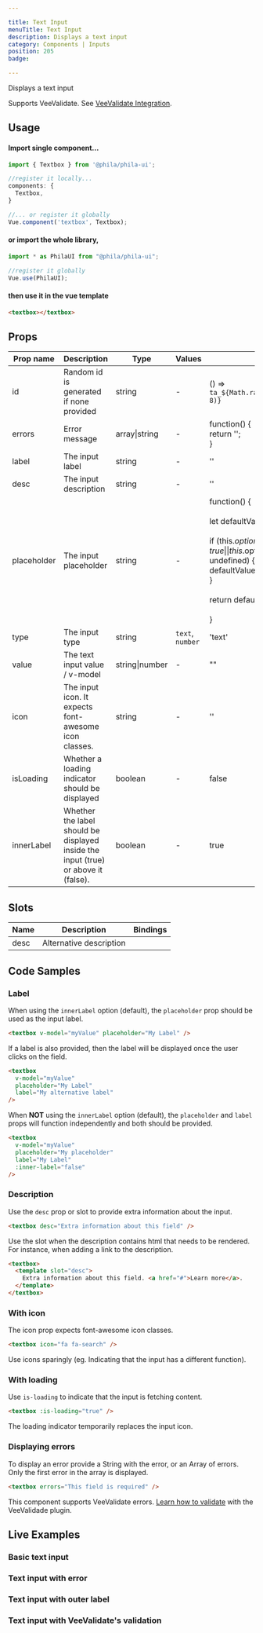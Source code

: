 ```yaml
---

title: Text Input
menuTitle: Text Input
description: Displays a text input
category: Components | Inputs
position: 205
badge:

---
```


Displays a text input

<alert>Supports VeeValidate. See [VeeValidate Integration](/vee-validate-integration).</alert>

## Usage

#### Import single component...

```js
import { Textbox } from '@phila/phila-ui';

//register it locally...
components: {
  Textbox,
}

//... or register it globally
Vue.component('textbox', Textbox);
```

#### or import the whole library,

```js
import * as PhilaUI from "@phila/phila-ui";

//register it globally
Vue.use(PhilaUI);
```

#### then use it in the vue template

```html
<textbox></textbox>
```

## Props

| Prop name   | Description                                                                        | Type           | Values           | Default                                                                                                                                                                                                                                                |
| ----------- | ---------------------------------------------------------------------------------- | -------------- | ---------------- | ------------------------------------------------------------------------------------------------------------------------------------------------------------------------------------------------------------------------------------------------------ |
| id          | Random id is generated if none provided                                            | string         | -                | () => `ta_${Math.random().toString(12).substring(2, 8)}`                                                                                                                                                                                               |
| errors      | Error message                                                                      | array\|string  | -                | function() {<br> return '';<br>}                                                                                                                                                                                                                       |
| label       | The input label                                                                    | string         | -                | ''                                                                                                                                                                                                                                                     |
| desc        | The input description                                                              | string         | -                | ''                                                                                                                                                                                                                                                     |
| placeholder | The input placeholder                                                              | string         | -                | function() {<br><br> let defaultValue = '';<br><br> if (this.$options.propsData.innerLabel === true \|\| this.$options.propsData.innerLabel === undefined) {<br> defaultValue = 'Insert placeholder here';<br> }<br><br> return defaultValue;<br><br>} |
| type        | The input type                                                                     | string         | `text`, `number` | 'text'                                                                                                                                                                                                                                                 |
| value       | The text input value / v-model                                                     | string\|number | -                | ""                                                                                                                                                                                                                                                     |
| icon        | The input icon. It expects font-awesome icon classes.                              | string         | -                | ''                                                                                                                                                                                                                                                     |
| isLoading   | Whether a loading indicator should be displayed                                    | boolean        | -                | false                                                                                                                                                                                                                                                  |
| innerLabel  | Whether the label should be displayed inside the input (true) or above it (false). | boolean        | -                | true                                                                                                                                                                                                                                                   |

## Slots

| Name | Description             | Bindings |
| ---- | ----------------------- | -------- |
| desc | Alternative description |          |

## Code Samples

### Label

When using the `innerLabel` option (default), the `placeholder` prop should be used as the input label.

```html
<textbox v-model="myValue" placeholder="My Label" />
```

If a label is also provided, then the label will be displayed once the user clicks on the field.

```html
<textbox
  v-model="myValue"
  placeholder="My Label"
  label="My alternative label"
/>
```

When **NOT** using the `innerLabel` option (default), the `placeholder` and `label` props will function independently and both should be provided.

```html
<textbox
  v-model="myValue"
  placeholder="My placeholder"
  label="My Label"
  :inner-label="false"
/>
```

### Description

Use the `desc` prop or slot to provide extra information about the input.

```html
<textbox desc="Extra information about this field" />
```

Use the slot when the description contains html that needs to be rendered. For instance, when adding a link to the description.

```html
<textbox>
  <template slot="desc">
    Extra information about this field. <a href="#">Learn more</a>.
  </template>
</textbox>
```

### With icon

The icon prop expects font-awesome icon classes.

```html
<textbox icon="fa fa-search" />
```

<alert>Use icons sparingly (eg. Indicating that the input has a different function).</alert>

### With loading

Use `is-loading` to indicate that the input is fetching content.

```html
<textbox :is-loading="true" />
```

<alert>The loading indicator temporarily replaces the input icon.</alert>

### Displaying errors

To display an error provide a String with the error, or an Array of errors. Only the first error in the array is displayed.

```html
<textbox errors="This field is required" />
```

<alert>This component supports VeeValidate errors. [Learn how to validate](/vee-validate-integration) with the VeeValidade plugin.<a></alert>

## Live Examples

### Basic text input

<example name="Textbox1" height="200"></example>

### Text input with error

<example name="Textbox2" height="200"></example>

### Text input with outer label

<example name="Textbox3" height="200"></example>

### Text input with VeeValidate's validation

<example name="Textbox4" height="300"></example>
